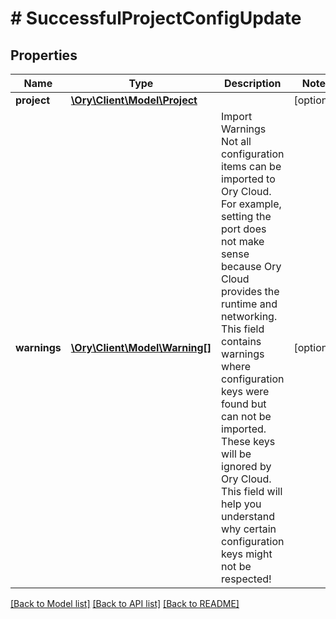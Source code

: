 # # SuccessfulProjectConfigUpdate

## Properties

Name | Type | Description | Notes
------------ | ------------- | ------------- | -------------
**project** | [**\Ory\Client\Model\Project**](Project.md) |  | [optional]
**warnings** | [**\Ory\Client\Model\Warning[]**](Warning.md) | Import Warnings  Not all configuration items can be imported to Ory Cloud. For example, setting the port does not make sense because Ory Cloud provides the runtime and networking.  This field contains warnings where configuration keys were found but can not be imported. These keys will be ignored by Ory Cloud. This field will help you understand why certain configuration keys might not be respected! | [optional]

[[Back to Model list]](../../README.md#models) [[Back to API list]](../../README.md#endpoints) [[Back to README]](../../README.md)
